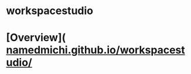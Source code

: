 # workspacestudio
# [Overview]( [namedmichi.github.io/workspacestudio/]( https://namedmichi.github.io/workspacestudio/ )
